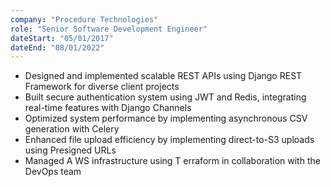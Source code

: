 ```yaml
---
company: "Procedure Technologies"
role: "Senior Software Development Engineer"
dateStart: "05/01/2017"
dateEnd: "08/01/2022"
---
```


- Designed and implemented scalable REST APIs using Django REST Framework for diverse client projects
- Built secure authentication system using JWT and Redis, integrating real-time features with Django Channels
- Optimized system performance by implementing asynchronous CSV generation with Celery
- Enhanced file upload efficiency by implementing direct-to-S3 uploads using Presigned URLs
- Managed A WS infrastructure using T erraform in collaboration with the DevOps team